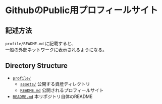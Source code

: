 # GithubのPublic用プロフィールサイト

## 記述方法

`profile/README.md` に記載すると、  
一般の外部ネットワークに表示されるようになる。

## Directory Structure

- [`profile/`](./profile/) 
  - [`assets/`](./profile/assets/) 公開する資産ディレクトリ
  - [`README.md`](./profile/README.md) 公開されるプロフィールサイト
- [`README.md`](./README.md) 本リポジトリ自体のREADME